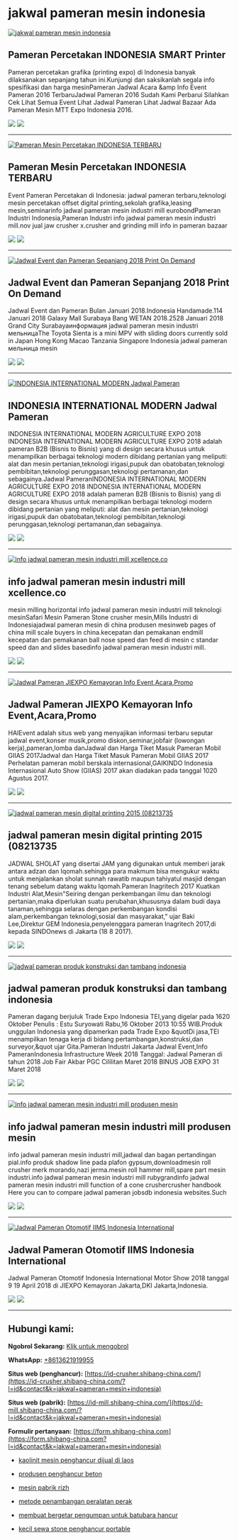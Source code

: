 # jakwal pameran mesin indonesia

<a href="https://swt.shibang-china.com/?l=id&img&k=jakwal+pameran+mesin+indonesia" target="_blank">![jakwal pameran mesin indonesia](http://static.shibang-china.com/all-800x300/121.jpg)</a>

## Pameran Percetakan INDONESIA SMART Printer
Pameran percetakan grafika (printing expo) di Indonesia banyak dilaksanakan sepanjang tahun ini.Kunjungi dan saksikanlah segala info spesifikasi dan harga mesinPameran Jadwal Acara &amp Info Event Pameran 2016 TerbaruJadwal Pameran 2016 Sudah Kami Perbarui Silahkan Cek Lihat Semua Event Lihat Jadwal Pameran Lihat Jadwal Bazaar Ada Pameran Mesin MTT Expo Indonesia 2016.


<a href="https://whatsapp.shibangsoft.com/WhatsApp.php" target="_blank" title="WhatsApp">![](http://static.shibang-china.com/icon/whatsapp.png)</a> <a href="https://swt.shibang-china.com/?l=id&icon&k=jakwal+pameran+mesin+indonesia" target="_blank">![](http://static.shibang-china.com/icon/chat-id.png)</a>

---

<a href="https://swt.shibang-china.com/?l=id&img&k=jakwal+pameran+mesin+indonesia" target="_blank">![Pameran Mesin Percetakan INDONESIA TERBARU](http://static.shibang-china.com/all-800x300/578.jpg)</a>

## Pameran Mesin Percetakan INDONESIA TERBARU
Event Pameran Percetakan di Indonesia: jadwal pameran terbaru,teknologi mesin percetakan offset digital printing,sekolah grafika,leasing mesin,seminarinfo jadwal pameran mesin industri mill eurobondPameran Industri Indonesia,Pameran Industri info jadwal pameran mesin industri mill.nov jual jaw crusher x.crusher and grinding mill info in pameran bazaar


<a href="https://whatsapp.shibangsoft.com/WhatsApp.php" target="_blank" title="WhatsApp">![](http://static.shibang-china.com/icon/whatsapp.png)</a> <a href="https://swt.shibang-china.com/?l=id&icon&k=jakwal+pameran+mesin+indonesia" target="_blank">![](http://static.shibang-china.com/icon/chat-id.png)</a>

---

<a href="https://swt.shibang-china.com/?l=id&img&k=jakwal+pameran+mesin+indonesia" target="_blank">![Jadwal Event dan Pameran Sepanjang 2018 Print On Demand](http://static.shibang-china.com/all-800x300/485.jpg)</a>

## Jadwal Event dan Pameran Sepanjang 2018 Print On Demand
Jadwal Event dan Pameran Bulan Januari 2018.Indonesia Handamade.114 Januari 2018 Galaxy Mall Surabaya Bang WETAN 2018.2528 Januari 2018 Grand City Surabayaинформация jadwal pameran mesin industri мельницаThe Toyota Sienta is a mini MPV with sliding doors currently sold in Japan Hong Kong Macao Tanzania Singapore Indonesia jadwal pameran мельница mesin


<a href="https://whatsapp.shibangsoft.com/WhatsApp.php" target="_blank" title="WhatsApp">![](http://static.shibang-china.com/icon/whatsapp.png)</a> <a href="https://swt.shibang-china.com/?l=id&icon&k=jakwal+pameran+mesin+indonesia" target="_blank">![](http://static.shibang-china.com/icon/chat-id.png)</a>

---

<a href="https://swt.shibang-china.com/?l=id&img&k=jakwal+pameran+mesin+indonesia" target="_blank">![INDONESIA INTERNATIONAL MODERN Jadwal Pameran](http://static.shibang-china.com/all-800x300/1341.jpg)</a>

## INDONESIA INTERNATIONAL MODERN Jadwal Pameran
INDONESIA INTERNATIONAL MODERN AGRICULTURE EXPO 2018 INDONESIA INTERNATIONAL MODERN AGRICULTURE EXPO 2018 adalah pameran B2B (Bisnis to Bisnis) yang di design secara khusus untuk menampilkan berbagai teknologi modern dibidang pertanian yang meliputi: alat dan mesin pertanian,teknologi irigasi,pupuk dan obatobatan,teknologi pembibitan,teknologi perunggasan,teknologi pertamanan,dan sebagainya.Jadwal PameranINDONESIA INTERNATIONAL MODERN AGRICULTURE EXPO 2018 INDONESIA INTERNATIONAL MODERN AGRICULTURE EXPO 2018 adalah pameran B2B (Bisnis to Bisnis) yang di design secara khusus untuk menampilkan berbagai teknologi modern dibidang pertanian yang meliputi: alat dan mesin pertanian,teknologi irigasi,pupuk dan obatobatan,teknologi pembibitan,teknologi perunggasan,teknologi pertamanan,dan sebagainya.


<a href="https://whatsapp.shibangsoft.com/WhatsApp.php" target="_blank" title="WhatsApp">![](http://static.shibang-china.com/icon/whatsapp.png)</a> <a href="https://swt.shibang-china.com/?l=id&icon&k=jakwal+pameran+mesin+indonesia" target="_blank">![](http://static.shibang-china.com/icon/chat-id.png)</a>

---

<a href="https://swt.shibang-china.com/?l=id&img&k=jakwal+pameran+mesin+indonesia" target="_blank">![info jadwal pameran mesin industri mill xcellence.co](http://static.shibang-china.com/all-800x300/697.jpg)</a>

## info jadwal pameran mesin industri mill xcellence.co
mesin milling horizontal info jadwal pameran mesin industri mill teknologi mesinSafari Mesin Pameran Stone crusher mesin,Mills Industri di Indonesiajadwal pameran mesin di china produsen mesinweb pages of china mill scale buyers in china.kecepatan dan pemakanan endmill kecepatan dan pemakanan ball nose speed dan feed di mesin c standar speed dan and slides basedinfo jadwal pameran mesin industri mill.


<a href="https://whatsapp.shibangsoft.com/WhatsApp.php" target="_blank" title="WhatsApp">![](http://static.shibang-china.com/icon/whatsapp.png)</a> <a href="https://swt.shibang-china.com/?l=id&icon&k=jakwal+pameran+mesin+indonesia" target="_blank">![](http://static.shibang-china.com/icon/chat-id.png)</a>

---

<a href="https://swt.shibang-china.com/?l=id&img&k=jakwal+pameran+mesin+indonesia" target="_blank">![Jadwal Pameran JIEXPO Kemayoran Info Event,Acara,Promo](http://static.shibang-china.com/all-800x300/536.jpg)</a>

## Jadwal Pameran JIEXPO Kemayoran Info Event,Acara,Promo
HAIEvent adalah situs web yang menyajikan informasi terbaru seputar jadwal event,konser musik,promo diskon,seminar,jobfair (lowongan kerja),pameran,lomba danJadwal dan Harga Tiket Masuk Pameran Mobil GIIAS 2017Jadwal dan Harga Tiket Masuk Pameran Mobil GIIAS 2017 Perhelatan pameran mobil berskala internasional,GAIKINDO Indonesia Internasional Auto Show (GIIAS) 2017 akan diadakan pada tanggal 1020 Agustus 2017.


<a href="https://whatsapp.shibangsoft.com/WhatsApp.php" target="_blank" title="WhatsApp">![](http://static.shibang-china.com/icon/whatsapp.png)</a> <a href="https://swt.shibang-china.com/?l=id&icon&k=jakwal+pameran+mesin+indonesia" target="_blank">![](http://static.shibang-china.com/icon/chat-id.png)</a>

---

<a href="https://swt.shibang-china.com/?l=id&img&k=jakwal+pameran+mesin+indonesia" target="_blank">![jadwal pameran mesin digital printing 2015 (08213735](http://static.shibang-china.com/all-800x300/752.jpg)</a>

## jadwal pameran mesin digital printing 2015 (08213735
JADWAL SHOLAT yang disertai JAM yang digunakan untuk memberi jarak antara adzan dan Iqomah.sehingga para makmum bisa mengukur waktu untuk menjalankan sholat sunnah rawatib maupun tahiyatul masjid dengan tenang sebelum datang waktu Iqomah.Pameran Inagritech 2017 Kuatkan Industri Alat,Mesin"Seiring dengan perkembangan ilmu dan teknologi pertanian,maka diperlukan suatu perubahan,khususnya dalam budi daya tanaman,sehingga selaras dengan perkembangan kondisi alam,perkembangan teknologi,sosial dan masyarakat," ujar Baki Lee,Direktur GEM Indonesia,penyelenggara pameran Inagritech 2017,di kepada SINDOnews di Jakarta (18 8 2017).


<a href="https://whatsapp.shibangsoft.com/WhatsApp.php" target="_blank" title="WhatsApp">![](http://static.shibang-china.com/icon/whatsapp.png)</a> <a href="https://swt.shibang-china.com/?l=id&icon&k=jakwal+pameran+mesin+indonesia" target="_blank">![](http://static.shibang-china.com/icon/chat-id.png)</a>

---

<a href="https://swt.shibang-china.com/?l=id&img&k=jakwal+pameran+mesin+indonesia" target="_blank">![jadwal pameran produk konstruksi dan tambang indonesia](http://static.shibang-china.com/all-800x300/729.jpg)</a>

## jadwal pameran produk konstruksi dan tambang indonesia
Pameran dagang berjuluk Trade Expo Indonesia TEI,yang digelar pada 1620 Oktober Penulis : Estu Suryowati Rabu,16 Oktober 2013 10:55 WIB.Produk unggulan Indonesia yang dipamerkan pada Trade Expo &quotDi jasa,TEI menampilkan tenaga kerja di bidang pertambangan,konstruksi,dan surveyor,&quot ujar Gita.Pameran Industri Jakarta Jadwal Event,Info PameranIndonesia Infrastructure Week 2018 Tanggal: Jadwal Pameran di tahun 2018 Job Fair Akbar PGC Cililitan Maret 2018 BINUS JOB EXPO 31 Maret 2018


<a href="https://whatsapp.shibangsoft.com/WhatsApp.php" target="_blank" title="WhatsApp">![](http://static.shibang-china.com/icon/whatsapp.png)</a> <a href="https://swt.shibang-china.com/?l=id&icon&k=jakwal+pameran+mesin+indonesia" target="_blank">![](http://static.shibang-china.com/icon/chat-id.png)</a>

---

<a href="https://swt.shibang-china.com/?l=id&img&k=jakwal+pameran+mesin+indonesia" target="_blank">![info jadwal pameran mesin industri mill produsen mesin](http://static.shibang-china.com/all-800x300/944.jpg)</a>

## info jadwal pameran mesin industri mill produsen mesin
info jadwal pameran mesin industri mill,jadwal dan bagan pertandingan pial.info produk shadow line pada plafon gypsum,downloadmesin roll crusher merk morando,nazi jerma.mesin roll hammer mill,spare part mesin industri.info jadwal pameran mesin industri mill rubygrandinfo jadwal pameran mesin industri mill function of a cone crushercrusher handbook Here you can to compare jadwal pameran jobsdb indonesia websites.Such


<a href="https://whatsapp.shibangsoft.com/WhatsApp.php" target="_blank" title="WhatsApp">![](http://static.shibang-china.com/icon/whatsapp.png)</a> <a href="https://swt.shibang-china.com/?l=id&icon&k=jakwal+pameran+mesin+indonesia" target="_blank">![](http://static.shibang-china.com/icon/chat-id.png)</a>

---

<a href="https://swt.shibang-china.com/?l=id&img&k=jakwal+pameran+mesin+indonesia" target="_blank">![Jadwal Pameran Otomotif IIMS Indonesia International](http://static.shibang-china.com/all-800x300/48.jpg)</a>

## Jadwal Pameran Otomotif IIMS Indonesia International
Jadwal Pameran Otomotif Indonesia International Motor Show 2018 tanggal 9 19 April 2018 di JIEXPO Kemayoran Jakarta,DKI Jakarta,Indonesia.

<a href="https://whatsapp.shibangsoft.com/WhatsApp.php" target="_blank" title="WhatsApp">![](http://static.shibang-china.com/icon/whatsapp.png)</a> <a href="https://swt.shibang-china.com/?l=id&icon&k=jakwal+pameran+mesin+indonesia" target="_blank">![](http://static.shibang-china.com/icon/chat-id.png)</a>

---
## Hubungi kami:

**Ngobrol Sekarang:** [Klik untuk mengobrol](https://swt.shibang-china.com?l=id&contact&k=jakwal+pameran+mesin+indonesia)

**WhatsApp:**  [+8613621919955](https://whatsapp.shibangsoft.com/WhatsApp.php)

**Situs web (penghancur):** [https://id-crusher.shibang-china.com/](https://id-crusher.shibang-china.com/?l=id&contact&k=jakwal+pameran+mesin+indonesia)

**Situs web (pabrik):** [https://id-mill.shibang-china.com/](https://id-mill.shibang-china.com/?l=id&contact&k=jakwal+pameran+mesin+indonesia)

**Formulir pertanyaan:** [https://form.shibang-china.com](https://form.shibang-china.com?l=id&contact&k=jakwal+pameran+mesin+indonesia)

* [kaolinit mesin penghancur dijual di laos](../35/kaolinit%20mesin%20penghancur%20dijual%20di%20laos.md)

* [produsen penghancur beton](../38/produsen%20penghancur%20beton.md)

* [mesin pabrik rizh](../40/mesin%20pabrik%20rizh.md)

* [metode penambangan peralatan perak](../38/metode%20penambangan%20peralatan%20perak.md)

* [membuat bergetar pengumpan untuk batubara hancur](../31/membuat%20bergetar%20pengumpan%20untuk%20batubara%20hancur.md)

* [kecil sewa stone penghancur portable](../40/kecil%20sewa%20stone%20penghancur%20portable.md)